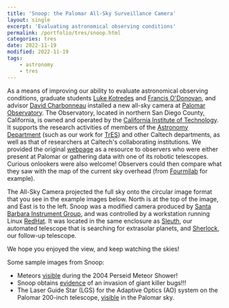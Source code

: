 ```yaml
---
title: 'Snoop: the Palomar All-Sky Surveillance Camera'
layout: single
excerpt: 'Evaluating astronomical observing conditions'
permalink: /portfolio/tres/snoop.html
categories: tres
date: 2022-11-19
modified: 2022-11-19
tags:
    - astronomy
    - tres
---
```


<!-- textlint-disable no-dead-link -->
<!-- textlint-disable unexpanded-acronym -->

As a means of improving our ability to evaluate astronomical observing conditions,
graduate students
[Luke Kotredes](https://web.archive.org/web/20060907193341/http://www.astro.caltech.edu/~ltk/)
and
[Francis O'Donovan](https://proinsias.github.io/),
and advisor
[David Charbonneau](https://astronomy.fas.harvard.edu/people/david-charbonneau)
installed a new all-sky camera at
[Palomar Observatory](http://www.astro.caltech.edu/palomar/).
The Observatory, located in northern San Diego County, California,
is owned and operated by the
[California Institute of Technology](http://www.caltech.edu/).
It supports the research activities of members of the
[Astronomy Department](http://www.astro.caltech.edu/)
(such as our work for [TrES](https://proinsias.github.io/portfolio/tres.html))
and other Caltech departments,
as well as that of researchers at Caltech's collaborating institutions.
We provided the original [webpage](https://web.archive.org/web/20060907193341/http://snoop.palomar.caltech.edu/)
as a resource to observers who were either present at Palomar or gathering data with one of its robotic telescopes.
Curious onlookers were also welcome!
Observers could then compare what they saw with the map of the current sky overhead
(from [Fourmilab](https://www.fourmilab.ch/)
for example).

The All-Sky Camera projected the full sky onto the circular image format that you see in the example images below.
North is at the top of the image, and East is to the left.
Snoop was a modified camera produced by
[Santa Barbara Instrument Group](http://www.sbig.com/),
and was controlled by a workstation running Linux [RedHat](http://www.redhat.com/).
It was located in the same enclosure as [Sleuth](https://proinsias.github.io/portfolio/tres/sleuth.html),
our automated telescope that is searching for extrasolar planets,
and [Sherlock](https://proinsias.github.io/portfolio/tres/sherlock.html), our follow-up telescope.

We hope you enjoyed the view, and keep watching the skies!

Some sample images from Snoop:

-   Meteors [visible](/assets/images/meteor.gif) during the 2004 Perseid Meteor Shower!
-   Snoop obtains [evidence](/assets/images/invasion.gif) of an invasion of giant killer bugs!!!
-   The Laser Guide Star (LGS) for the Adaptive Optics (AO) system on the Palomar 200-inch telescope,
    [visible](/assets/images/lgs.gif) in the Palomar sky.
